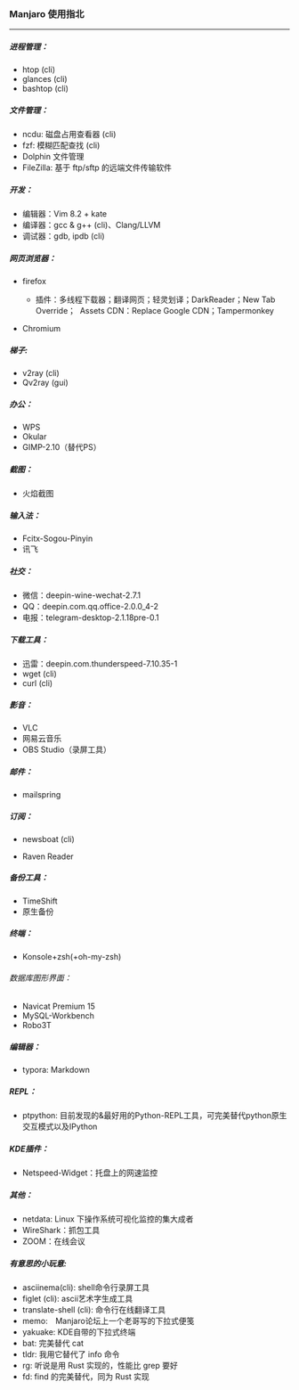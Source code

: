 ### Manjaro 使用指北

---

##### 进程管理：

- htop (cli)
- glances (cli)
- bashtop (cli)



##### 文件管理：

- ncdu:	磁盘占用查看器 (cli)
- fzf:    模糊匹配查找 (cli)
- Dolphin 文件管理
- FileZilla: 基于 ftp/sftp 的远端文件传输软件



##### 开发：

- 编辑器：Vim 8.2 + kate
- 编译器：gcc & g++ (cli)、Clang/LLVM
- 调试器：gdb, ipdb (cli)



##### 网页浏览器：

- firefox

  - 插件：多线程下载器；翻译网页；轻灵划译；DarkReader；New Tab Override；
    ​			Assets CDN：Replace Google CDN；Tampermonkey
- Chromium



##### 梯子:

- v2ray (cli)
- Qv2ray (gui)



##### 办公：

- WPS
- Okular
- GIMP-2.10（替代PS）



##### 截图：

- 火焰截图



##### 输入法：

- Fcitx-Sogou-Pinyin
- 讯飞



##### 社交：

- 微信：deepin-wine-wechat-2.7.1
- QQ：deepin.com.qq.office-2.0.0_4-2
- 电报：telegram-desktop-2.1.18pre-0.1



##### 下载工具：

- 迅雷：deepin.com.thunderspeed-7.10.35-1
- wget (cli)
- curl (cli)



##### 影音：

- VLC
- 网易云音乐
- OBS Studio（录屏工具）



##### 邮件：

- mailspring



##### 订阅：

- newsboat (cli)

- Raven Reader


##### 备份工具：

- TimeShift
- 原生备份



##### 终端：

- Konsole+zsh(+oh-my-zsh)



###### 数据库图形界面：

- Navicat Premium 15
- MySQL-Workbench
- Robo3T



##### 编辑器：

- typora:    Markdown

##### REPL：
- ptpython: 目前发现的&最好用的Python-REPL工具，可完美替代python原生交互模式以及IPython


##### KDE插件：

- Netspeed-Widget：托盘上的网速监控



##### 其他：

- netdata: Linux 下操作系统可视化监控的集大成者
- WireShark：抓包工具
- ZOOM：在线会议



##### 有意思的小玩意:

- asciinema(cli): shell命令行录屏工具
- figlet (cli):	ascii艺术字生成工具
- translate-shell (cli):    命令行在线翻译工具
- memo:　Manjaro论坛上一个老哥写的下拉式便笺
- yakuake:    KDE自带的下拉式终端
- bat:  完美替代 cat
- tldr: 我用它替代了 info 命令
- rg: 听说是用 Rust 实现的，性能比 grep 要好
- fd: find 的完美替代，同为 Rust 实现

